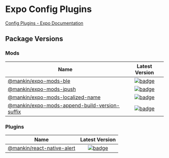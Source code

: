 # Expo Config Plugins

[Config Plugins - Expo Documentation](https://docs.expo.dev/guides/config-plugins/)

## Package Versions

### Mods

| Name                               | Latest Version                                                                       |
| ---------------------------------- | :----------------------------------------------------------------------------------: |
| [@mankin/expo-mods-ble](/mods/expo-mods-ble)       | [![badge](https://img.shields.io/npm/v/@mankin/expo-mods-ble.svg)](https://www.npmjs.com/package/@mankin/expo-mods-ble)        |
| [@mankin/expo-mods-jpush](/mods/expo-mods-jpush)   | [![badge](https://img.shields.io/npm/v/@mankin/expo-mods-jpush.svg)](https://www.npmjs.com/package/@mankin/expo-mods-jpush)      |
| [@mankin/expo-mods-localized-name](/mods/expo-mods-localized-name)   | [![badge](https://img.shields.io/npm/v/@mankin/expo-mods-localized-name.svg)](https://www.npmjs.com/package/@mankin/expo-mods-localized-name)      |
| [@mankin/expo-mods-append-build-version-suffix](/mods/expo-mods-append-build-version-suffix)   | [![badge](https://img.shields.io/npm/v/@mankin/expo-mods-append-build-version-suffix.svg)](https://www.npmjs.com/package/@mankin/expo-mods-append-build-version-suffix)      |

### Plugins

| Name                               | Latest Version                                                                       |
| ---------------------------------- | :----------------------------------------------------------------------------------: |
| [@mankin/react-native-alert](/plugins/react-native-alert)       | [![badge](https://img.shields.io/npm/v/@mankin/react-native-alert.svg)](https://www.npmjs.com/package/@mankin/react-native-alert)        |
